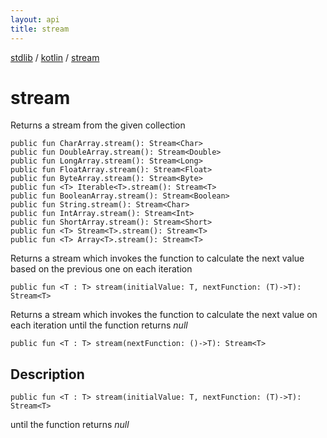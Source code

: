 ```yaml
---
layout: api
title: stream
---
```

[stdlib](../index.html) / [kotlin](index.html) / [stream](stream.html)

# stream
Returns a stream from the given collection
```
public fun CharArray.stream(): Stream<Char>
public fun DoubleArray.stream(): Stream<Double>
public fun LongArray.stream(): Stream<Long>
public fun FloatArray.stream(): Stream<Float>
public fun ByteArray.stream(): Stream<Byte>
public fun <T> Iterable<T>.stream(): Stream<T>
public fun BooleanArray.stream(): Stream<Boolean>
public fun String.stream(): Stream<Char>
public fun IntArray.stream(): Stream<Int>
public fun ShortArray.stream(): Stream<Short>
public fun <T> Stream<T>.stream(): Stream<T>
public fun <T> Array<T>.stream(): Stream<T>
```
Returns a stream which invokes the function to calculate the next value based on the previous one on each iteration
```
public fun <T : T> stream(initialValue: T, nextFunction: (T)->T): Stream<T>
```
Returns a stream which invokes the function to calculate the next value on each iteration until the function returns *null*
```
public fun <T : T> stream(nextFunction: ()->T): Stream<T>
```
## Description
```
public fun <T : T> stream(initialValue: T, nextFunction: (T)->T): Stream<T>
```
until the function returns *null*

